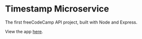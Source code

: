 # Timestamp Microservice

The first freeCodeCamp API project, built with Node and Express.

View the app [here](https://mdl-timestamp.herokuapp.com/).